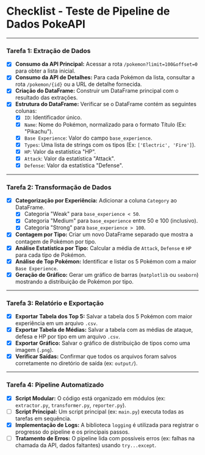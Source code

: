 # Checklist - Teste de Pipeline de Dados PokeAPI

---

### Tarefa 1: Extração de Dados

- [x] **Consumo da API Principal:** Acessar a rota `/pokemon?limit=100&offset=0` para obter a lista inicial.
- [x] **Consumo da API de Detalhes:** Para cada Pokémon da lista, consultar a rota `/pokemon/{id}` ou a URL de detalhe fornecida.
- [x] **Criação do DataFrame:** Construir um DataFrame principal com o resultado das extrações.
- [x] **Estrutura do DataFrame:** Verificar se o DataFrame contém as seguintes colunas:
  - [x] `ID`: Identificador único.
  - [x] `Name`: Nome do Pokémon, normalizado para o formato Título (Ex: "Pikachu").
  - [x] `Base Experience`: Valor do campo `base_experience`.
  - [x] `Types`: Uma lista de strings com os tipos (Ex: `['Electric', 'Fire']`).
  - [x] `HP`: Valor da estatística "HP".
  - [x] `Attack`: Valor da estatística "Attack".
  - [x] `Defense`: Valor da estatística "Defense".

---

### Tarefa 2: Transformação de Dados

- [x] **Categorização por Experiência:** Adicionar a coluna `Category` ao DataFrame.
  - [x] Categoria "Weak" para `base_experience < 50`.
  - [x] Categoria "Medium" para `base_experience` entre 50 e 100 (inclusivo).
  - [x] Categoria "Strong" para `base_experience > 100`.
- [x] **Contagem por Tipo:** Criar um novo DataFrame separado que mostra a contagem de Pokémon por tipo.
- [x] **Análise Estatística por Tipo:** Calcular a média de `Attack`, `Defense` e `HP` para cada tipo de Pokémon.
- [x] **Análise de Top Pokémon:** Identificar e listar os 5 Pokémon com a maior `Base Experience`.
- [x] **Geração de Gráfico:** Gerar um gráfico de barras (`matplotlib` ou `seaborn`) mostrando a distribuição de Pokémon por tipo.

---

### Tarefa 3: Relatório e Exportação

- [x] **Exportar Tabela dos Top 5:** Salvar a tabela dos 5 Pokémon com maior experiência em um arquivo `.csv`.
- [x] **Exportar Tabela de Médias:** Salvar a tabela com as médias de ataque, defesa e HP por tipo em um arquivo `.csv`.
- [x] **Exportar Gráfico:** Salvar o gráfico de distribuição de tipos como uma imagem (`.png`).
- [x] **Verificar Saídas:** Confirmar que todos os arquivos foram salvos corretamente no diretório de saída (ex: `output/`).

---

### Tarefa 4: Pipeline Automatizado

- [x] **Script Modular:** O código está organizado em módulos (ex: `extractor.py`, `transformer.py`, `reporter.py`).
- [ ] **Script Principal:** Um script principal (ex: `main.py`) executa todas as tarefas em sequência.
- [x] **Implementação de Logs:** A biblioteca `logging` é utilizada para registrar o progresso do pipeline e os principais passos.
- [ ] **Tratamento de Erros:** O pipeline lida com possíveis erros (ex: falhas na chamada da API, dados faltantes) usando `try...except`.
